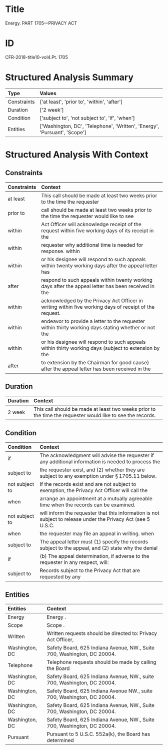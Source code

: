 # Title

 Energy. PART 1705—PRIVACY ACT


# ID

 CFR-2018-title10-vol4.Pt. 1705


# Structured Analysis Summary

| Type        | Values                                                                    |
|:------------|:--------------------------------------------------------------------------|
| Constraints | ['at least', 'prior to', 'within', 'after']                               |
| Duration    | ['2 week']                                                                |
| Condition   | ['subject to', 'not subject to', 'if', 'when']                            |
| Entities    | ['Washington, DC', 'Telephone', 'Written', 'Energy', 'Pursuant', 'Scope'] |


# Structured Analysis With Context

 


## Constraints

| Constraints   | Context                                                                                                 |
|:--------------|:--------------------------------------------------------------------------------------------------------|
| at least      | This call should be made  at least two weeks prior to the time the requester                            |
| prior to      | call should be made at least two weeks prior to the time the requester would like to see                |
| within        | Act Officer will acknowledge receipt of the request within five working days of its receipt in the      |
| within        | requester why additional time is needed for response. within                                            |
| within        | or his designee will respond to such appeals within twenty working days after the appeal letter has     |
| after         | respond to such appeals within twenty working days after the appeal letter has been received in the     |
| within        | acknowledged by the Privacy Act Officer in writing within  five working days of receipt of the request. |
| within        | endeavor to provide a letter to the requester within thirty working days stating whether or not the     |
| within        | or his designee will respond to such appeals within thirty working days (subject to extension by the    |
| after         | to extension by the Chairman for good cause) after the appeal letter has been received in the           |


## Duration

| Duration   | Context                                                                                                    |
|:-----------|:-----------------------------------------------------------------------------------------------------------|
| 2 week     | This call should be made at least two weeks prior to the time the requester would like to see the records. |


## Condition

| Condition      | Context                                                                                                       |
|:---------------|:--------------------------------------------------------------------------------------------------------------|
| if             | The acknowledgment will advise the requester  if any additional information is needed to process the          |
| subject to     | the requester exist, and (2) whether they are subject to  any exemption under &#167;&#8201;1705.11 below.     |
| not subject to | If the records exist and are  not subject to exemption, the Privacy Act Officer will call the                 |
| when           | arrange an appointment at a mutually agreeable time when  the records can be examined.                        |
| not subject to | will inform the requester that this information is not subject to release under the Privacy Act (see 5 U.S.C. |
| when           | the requester may file an appeal in writing. when                                                             |
| subject to     | The appeal letter must (1) specify the records  subject to the appeal, and (2) state why the denial           |
| if             | (b) The appeal determination,  if adverse to the requester in any respect, will:                              |
| subject to     | Records  subject to the Privacy Act that are requested by any                                                 |


## Entities

| Entities       | Context                                                                  |
|:---------------|:-------------------------------------------------------------------------|
| Energy         | Energy .                                                                 |
| Scope          | Scope .                                                                  |
| Written        | Written requests should be directed to: Privacy Act Officer,             |
| Washington, DC | Safety Board, 625 Indiana Avenue, NW., Suite 700, Washington, DC  20004. |
| Telephone      | Telephone requests should be made by calling the Board                   |
| Washington, DC | Safety Board, 625 Indiana Avenue, NW., suite 700, Washington, DC  20004. |
| Washington, DC | Safety Board, 625 Indiana Avenue NW., suite 700, Washington, DC  20004.  |
| Washington, DC | Safety Board, 625 Indiana Avenue, NW., Suite 700, Washington, DC  20004. |
| Washington, DC | Safety Board, 625 Indiana Avenue, NW., Suite 700, Washington, DC  20004. |
| Pursuant       | Pursuant to 5 U.S.C. 552a(k), the Board has determined                   |


